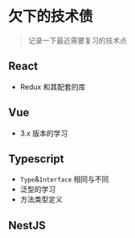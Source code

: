 # 欠下的技术债



> 记录一下最近需要复习的技术点

## React

- Redux 和其配套的库

## Vue

- 3.x 版本的学习

## Typescript

- <code>Type</code>&<code>Interface</code> 相同与不同
- 泛型的学习
- 方法类型定义

## NestJS

